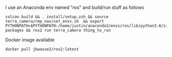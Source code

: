 I use an Anaconda env named "ros" and build/run stuff as follows
```
colcon build && . install/setup.zsh && source terra_camera/rmp_nav/set_envs.sh  && export PYTHONPATH=$PYTHONPATH:/home/justin/anaconda3/envs/ros/lib/python3.6/site-packages && ros2 run terra_camera thing_to_run
```
Docker image available
```
docker pull jbwasse2/ros2:latest
```
